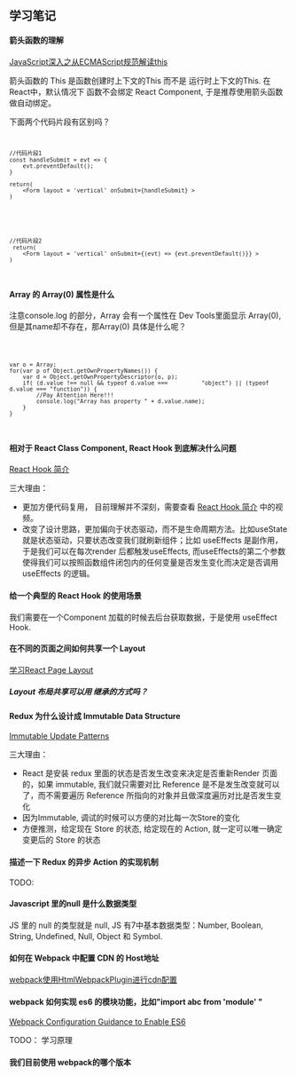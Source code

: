 ## 学习笔记

#### 箭头函数的理解

[JavaScript深入之从ECMAScript规范解读this](https://github.com/mqyqingfeng/Blog/issues/7)

箭头函数的 This 是函数创建时上下文的This 而不是 运行时上下文的This. 
在React中，默认情况下 函数不会绑定 React Component, 于是推荐使用箭头函数做自动绑定。

下面两个代码片段有区别吗？
<code>
    
    //代码片段1
    const handleSubmit = evt => { 
        evt.preventDefault(); 
    }

    return(
        <Form layout = 'vertical' onSubmit={handleSubmit} >
    )


</code>

<code>

    //代码片段2
     return(
        <Form layout = 'vertical' onSubmit={(evt) => {evt.preventDefault()}} >
    )

</code>

#### Array 的 Array(0) 属性是什么

注意console.log 的部分，Array 会有一个属性在 Dev Tools里面显示 Array(0), 但是其name却不存在，那Array(0) 具体是什么呢？

<code>

    var o = Array;
    for(var p of Object.getOwnPropertyNames()) { 
        var d = Object.getOwnPropertyDescriptor(o, p);
        if( (d.value !== null && typeof d.value ===          "object") || (typeof d.value === "function")) {
            //Pay Attention Here!!!
            console.log("Array has property " + d.value.name);
        }
    }

</code>


#### 相对于 React Class Component,  React Hook 到底解决什么问题

[React Hook 简介](https://react.docschina.org/docs/hooks-intro.html)

三大理由：
- 更加方便代码复用， 目前理解并不深刻，需要查看 [React Hook 简介](https://react.docschina.org/docs/hooks-intro.html) 中的视频。
- 改变了设计思路，更加偏向于状态驱动，而不是生命周期方法。比如useState 就是状态驱动，只要状态改变我们就刷新组件；比如 useEffects 是副作用，于是我们可以在每次render 后都触发useEffects, 而useEffects的第二个参数使得我们可以按照函数组件闭包内的任何变量是否发生变化而决定是否调用 useEffects 的逻辑。

#### 给一个典型的 React Hook 的使用场景
我们需要在一个Component 加载的时候去后台获取数据，于是使用 useEffect Hook.

#### 在不同的页面之间如何共享一个 Layout 

[学习React Page Layout](https://www.ctolib.com/mip/react-page-layout.html)

##### Layout 布局共享可以用 继承的方式吗？


#### Redux 为什么设计成 Immutable Data Structure 

[Immutable Update Patterns](https://redux.js.org/recipes/structuring-reducers/immutable-update-patterns/)

三大理由：
- React 是安装 redux 里面的状态是否发生改变来决定是否重新Render 页面的，如果 immutable,  我们就只需要对比 Reference 是不是发生改变就可以了，而不需要遍历 Reference 所指向的对象并且做深度遍历对比是否发生变化
- 因为Immutable, 调试的时候可以方便的对比每一次Store的变化
- 方便推测，给定现在 Store 的状态, 给定现在的 Action, 就一定可以唯一确定变更后的 Store 的状态

#### 描述一下 Redux 的异步 Action 的实现机制

TODO: 

#### Javascript 里的null 是什么数据类型
JS 里的 null 的类型就是 null,  JS 有7中基本数据类型：Number, Boolean, String, Undefined, Null, Object 和 Symbol. 

#### 如何在 Webpack 中配置 CDN 的 Host地址

[webpack使用HtmlWebpackPlugin进行cdn配置](https://www.jianshu.com/p/9248db0349fb)

#### webpack 如何实现 es6 的模块功能，比如"import abc from 'module' "

[Webpack Configuration Guidance to Enable ES6](http://ccoenraets.github.io/es6-tutorial-data/babel-webpack/)

TODO： 学习原理

#### 我们目前使用 webpack的哪个版本

